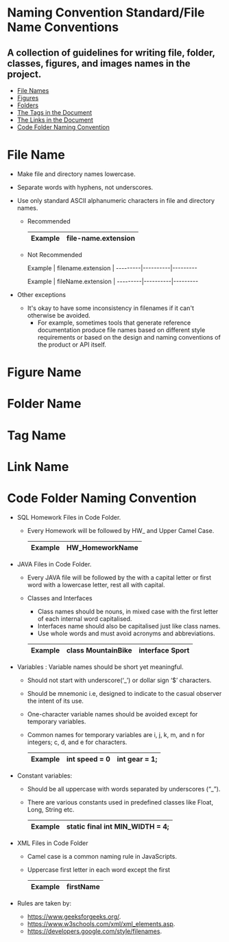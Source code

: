 #   Naming Convention Standard/File Name Conventions

## A collection of guidelines for writing file, folder, classes, figures, and images names in the project.
  
  * [File Names](#file-name)
  * [Figures](#figure-name)
  * [Folders](#folder-name)
  * [The Tags in the Document](#tag-name)
  * [The Links in the Document](#link-name)
  * [Code Folder Naming Convention](#code-folder-naming-convention)


# File Name
*  Make file and directory names lowercase.
*  Separate words with hyphens, not underscores.
*  Use only standard ASCII alphanumeric characters in  file and directory names.

    * Recommended


        Example | file-name.extension |
       ---------|---------------------|
 
    * Not Recommended


        Example | filename.extension |
        ---------|----------|---------

         Example | fileName.extension |
        ---------|----------|---------

* Other exceptions
  
  * It's okay to have some inconsistency in filenames if it can't otherwise be avoided.
    * For example, sometimes tools that generate reference documentation produce file names based on different style requirements or based on the design and naming conventions of the product or API itself.


# Figure Name

# Folder Name

# Tag Name

# Link Name

# Code Folder Naming Convention


* SQL Homework Files in Code Folder.
    * Every Homework will be followed by HW_ and Upper Camel Case.

        | Example    | HW_HomeworkName |
        | -----------| --------------- |


* JAVA Files in Code Folder.
    * Every JAVA file will be followed by the with a capital letter or first word with a lowercase letter, rest all with capital.

    * Classes and Interfaces
        * Class names should be nouns, in mixed case with the first letter of each internal word capitalised. 
        * Interfaces name should also be capitalised just like class names.
        * Use whole words and must avoid acronyms and abbreviations.

         | Example     | class MountainBike | interface Sport |
         | ----------- | ----------- | ----------- |

* Variables : Variable names should be short yet meaningful.
    * Should not start with underscore(‘_’) or dollar sign ‘$’ characters.
    * Should be mnemonic i.e, designed to indicate to the casual observer the intent of its use.
    * One-character variable names should be avoided except for temporary variables.
    * Common names for temporary variables are i, j, k, m, and n for integers; c, d, and e for characters.

        | Example     |  int speed = 0 |  int gear = 1; |
        | ----------- | ----------- | ----------- |

* Constant variables: 
  * Should be all uppercase with words separated by underscores (“_”).
  * There are various constants used in predefined classes like Float, Long, String etc.

    | Example     |  static final int MIN_WIDTH = 4; |
    | ----------- | -------------------------------- |

* XML Files in Code Folder
  * Camel case is a common naming rule in JavaScripts.
  * Uppercase first letter in each word except the first

    | Example     |  firstName |
    | ----------- | ---------- |




        
       























* Rules are taken by:
  *  https://www.geeksforgeeks.org/.
  *  https://www.w3schools.com/xml/xml_elements.asp.
  *  https://developers.google.com/style/filenames.
